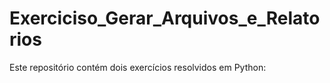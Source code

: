 # Exerciciso_Gerar_Arquivos_e_Relatorios
Este repositório contém dois exercícios resolvidos em Python:
